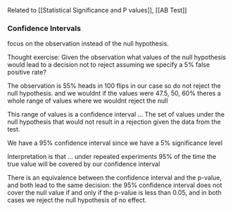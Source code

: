 Related to [[Statistical Significance and P values]], [[AB Test]]

### Confidence Intervals
focus on the observation instead of the null hypothesis.

Thought exercise:
Given the observation what values of the null hypothesis would lead to a decision not to reject assuming we specify a 5% false positive rate? 

The observation is 55% heads in 100 flips in our case so do not reject the null hypothesis. and we wouldnt if the values were 47.5, 50, 60% theres a whole range of values where we wouldnt reject the null 

This range of values is a confidence interval ... 
The set of values under the null hypothesis that would not result in a rejection given the data from the test.


We have a 95% confidence interval since we have a 5% significance level 

Interpretation is that ... 
under repeated experiments 95% of the time the true value will be covered by our confidence interval 


There is an equivalence between the confidence interval and the p-value, and both lead to the same decision: the 95% confidence interval does not cover the null value if and only if the p-value is less than 0.05, and in both cases we reject the null hypothesis of no effect.